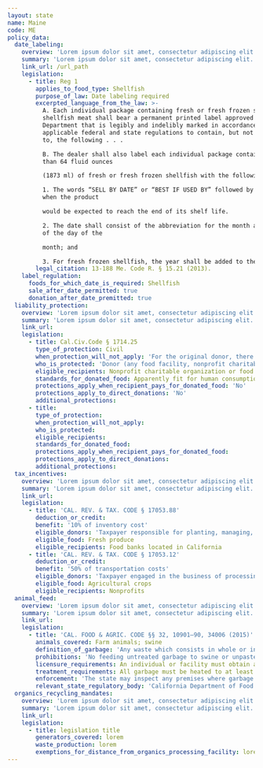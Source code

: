 ```yaml
---
layout: state
name: Maine
code: ME
policy_data:
  date_labeling:
    overview: 'Lorem ipsum dolor sit amet, consectetur adipiscing elit. Curabitur tellus mi, consequat at laoreet eget, vestibulum nec dolor. Vivamus volutpat quam ac quam bibendum rutrum.'
    summary: 'Lorem ipsum dolor sit amet, consectetur adipiscing elit. Curabitur tellus mi, consequat at laoreet eget, vestibulum nec dolor. Vivamus volutpat quam ac quam bibendum rutrum.'
    link_url: /url_path
    legislation:
      - title: Reg 1
        applies_to_food_type: Shellfish
        purpose_of_law: Date labeling required
        excerpted_language_from_the_law: >-
          A. Each individual package containing fresh or fresh frozen shucked
          shellfish meat shall bear a permanent printed label approved by the
          Department that is legibly and indelibly marked in accordance with
          applicable federal and state regulations to contain, but not be limited
          to, the following . . .

          B. The dealer shall also label each individual package containing less
          than 64 fluid ounces

          (1873 ml) of fresh or fresh frozen shellfish with the following:

          1. The words “SELL BY DATE” or “BEST IF USED BY” followed by a date
          when the product

          would be expected to reach the end of its shelf life.

          2. The date shall consist of the abbreviation for the month and number
          of the day of the

          month; and

          3. For fresh frozen shellfish, the year shall be added to the date.
        legal_citation: 13-188 Me. Code R. § 15.21 (2013).
    label_regulation:
      foods_for_which_date_is_required: Shellfish
      sale_after_date_permitted: true
      donation_after_date_premitted: true
  liability_protection:
    overview: 'Lorem ipsum dolor sit amet, consectetur adipiscing elit. Curabitur tellus mi, consequat at laoreet eget, vestibulum nec dolor. Vivamus volutpat quam ac quam bibendum rutrum.'
    summary: 'Lorem ipsum dolor sit amet, consectetur adipiscing elit. Curabitur tellus mi, consequat at laoreet eget, vestibulum nec dolor. Vivamus volutpat quam ac quam bibendum rutrum.'
    link_url:
    legislation:
      - title: Cal.Civ.Code § 1714.25
        type_of_protection: Civil
        when_protection_will_not_apply: 'For the original donor, there is no protection for negligence or a willful act; for the ultimate distributor, there is no protection for negligence, recklessness, or intentional misconduct.'
        who_is_protected: 'Donor (any food facility, nonprofit charitable organization or food bank) and Distributor (nonprofit/charitable organization or food bank)'
        eligible_recipients: Nonprofit charitable organization or food bank
        standards_for_donated_food: Apparently fit for human consumption. Provides protection regardless of compliance with packaging and labeling laws; food must be fit for human consumption.
        protections_apply_when_recipient_pays_for_donated_food: 'No'
        protections_apply_to_direct_donations: 'No'
        additional_protections:
      - title:
        type_of_protection:
        when_protection_will_not_apply:
        who_is_protected:
        eligible_recipients:
        standards_for_donated_food:
        protections_apply_when_recipient_pays_for_donated_food:
        protections_apply_to_direct_donations:
        additional_protections:
  tax_incentives:
    overview: 'Lorem ipsum dolor sit amet, consectetur adipiscing elit. Curabitur tellus mi, consequat at laoreet eget, vestibulum nec dolor. Vivamus volutpat quam ac quam bibendum rutrum.'
    summary: 'Lorem ipsum dolor sit amet, consectetur adipiscing elit. Curabitur tellus mi, consequat at laoreet eget, vestibulum nec dolor. Vivamus volutpat quam ac quam bibendum rutrum.'
    link_url:
    legislation:
      - title: 'CAL. REV. & TAX. CODE § 17053.88'
        deduction_or_credit:
        benefit: '10% of inventory cost'
        eligible_donors: 'Taxpayer responsible for planting, managing, and harvesting crops'
        eligible_food: Fresh produce
        eligible_recipients: Food banks located in California
      - title: 'CAL. REV. & TAX. CODE § 17053.12'
        deduction_or_credit:
        benefit: '50% of transportation costs'
        eligible_donors: 'Taxpayer engaged in the business of processing, distributing, or selling agricultural products'
        eligible_food: Agricultural crops
        eligible_recipients: Nonprofits
  animal_feed:
    overview: 'Lorem ipsum dolor sit amet, consectetur adipiscing elit. Curabitur tellus mi, consequat at laoreet eget, vestibulum nec dolor. Vivamus volutpat quam ac quam bibendum rutrum.'
    summary: 'Lorem ipsum dolor sit amet, consectetur adipiscing elit. Curabitur tellus mi, consequat at laoreet eget, vestibulum nec dolor. Vivamus volutpat quam ac quam bibendum rutrum.'
    link_url:
    legislation:
      - title: 'CAL. FOOD & AGRIC. CODE §§ 32, 10901–90, 34006 (2015)'
        animals_covered: Farm animals; swine
        definition_of_garbage: 'Any waste which consists in whole or in part of any animal waste that results from the handling, preparing, cooking, and consuming of food, including the o al from any animal carcass or from any part of an animal carcass. It does not, however, include such waste from ordinary household operations that is fed directly to swine on the premises. § 10901 (2015).'
        prohibitions: 'No feeding untreated garbage to swine or unpasteurized milk to farm animals. Exception for ndividuals feeding household garbage. §§ 10901–90, 34006 (2015).'
        licensure_requirements: An individual or facility must obtain an annual license from the state before feeding garbage to swine. § 10981 (2015).
        treatment_requirements: All garbage must be heated to at least 212 degrees Fahrenheit or boiling point for at least 30 minutes or else treated in some other manner approved by the state. § 10952 (2015).
        enforcement: 'The state may inspect any premises where garbage is fed to swine and may order a facility to cease garbage-feeding operations. § 10922 (2015). The state may inspect records pertaining to garbage-feeding operations. § 10923 (2015). The state may refuse to issue, revoke, or suspend the license of an individual or facility that violates the garbage-feeding rule. § 10987 (2015).'
        relevant_state_regulatory_body: 'California Department of Food and Agriculture (§ 32 (2015)), www.cdfa.ca.gov/.'
  organics_recycling_mandates:
    overview: 'Lorem ipsum dolor sit amet, consectetur adipiscing elit. Curabitur tellus mi, consequat at laoreet eget, vestibulum nec dolor. Vivamus volutpat quam ac quam bibendum rutrum.'
    summary: 'Lorem ipsum dolor sit amet, consectetur adipiscing elit. Curabitur tellus mi, consequat at laoreet eget, vestibulum nec dolor. Vivamus volutpat quam ac quam bibendum rutrum.'
    link_url:
    legislation:
      - title: legislation title
        generators_covered: lorem
        waste_production: lorem
        exemptions_for_distance_from_organics_processing_facility: lorem
---
```

